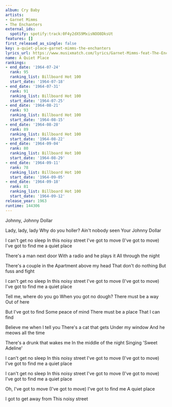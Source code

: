 ```yaml
---
album: Cry Baby
artists:
- Garnet Mimms
- The Enchanters
external_ids:
  spotify: spotify:track:0F4y2dXS9MxisNOO8DksUt
features: []
first_released_as_single: false
key: a-quiet-place-garnet-mimms-the-enchanters
lyrics_url: https://www.musixmatch.com/lyrics/Garnet-Mimms-feat-The-Enchanters/A-Quiet-Place
name: A Quiet Place
rankings:
- end_date: '1964-07-24'
  rank: 95
  ranking_list: Billboard Hot 100
  start_date: '1964-07-18'
- end_date: '1964-07-31'
  rank: 91
  ranking_list: Billboard Hot 100
  start_date: '1964-07-25'
- end_date: '1964-08-21'
  rank: 93
  ranking_list: Billboard Hot 100
  start_date: '1964-08-15'
- end_date: '1964-08-28'
  rank: 89
  ranking_list: Billboard Hot 100
  start_date: '1964-08-22'
- end_date: '1964-09-04'
  rank: 80
  ranking_list: Billboard Hot 100
  start_date: '1964-08-29'
- end_date: '1964-09-11'
  rank: 78
  ranking_list: Billboard Hot 100
  start_date: '1964-09-05'
- end_date: '1964-09-18'
  rank: 81
  ranking_list: Billboard Hot 100
  start_date: '1964-09-12'
release_year: 1963
runtime: 144306
---
```

Johnny, Johnny Dollar

Lady, lady, lady
Why do you holler?
Ain't nobody seen
Your Johnny Dollar

I can't get no sleep
In this noisy street
I've got to move
(I've got to move)
I've got to find me a quiet place

There's a man next door
With a radio and he plays it
All through the night

There's a couple in the
Apartment above my head
That don't do nothing
But fuss and fight

I can't get no sleep
In this noisy street
I've got to move
(I've got to move)
I've got to find me a quiet place

Tell me, where do you go
When you got no dough?
There must be a way
Out of here

But I've got to find
Some peace of mind
There must be a place
That I can find

Believe me when I tell you
There's a cat that gets
Under my window
And he meows all the time

There's a drunk that wakes me
In the middle of the night
Singing 'Sweet Adeline'

I can't get no sleep
In this noisy street
I've got to move
(I've got to move)
I've got to find me a quiet place

I can't get no sleep
In this noisy street
I've got to move
(I've got to move)
I've got to find me a quiet place

Oh, I've got to move
(I've got to move)
I've got to find me
A quiet place

I got to get away from
This noisy street
